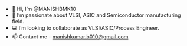 - 👋 Hi, I’m @MANISHBMK10
- 👀 I’m passionate about VLSI, ASIC and Semiconductor manufacturing field.
- 💻 I’m looking to collaborate as VLSI/ASIC/Process Engineer.
- 📫 Contact me - manishkumar.b010@gmail.com

<!---
MANISHBMK10/MANISHBMK10 is a ✨ special ✨ repository because its `README.md` (this file) appears on your GitHub profile.
You can click the Preview link to take a look at your changes.
--->
